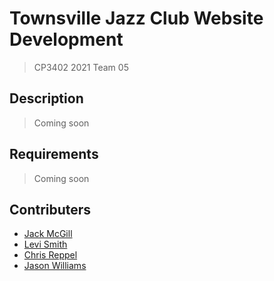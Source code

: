 # Townsville Jazz Club Website Development
> CP3402 2021 Team 05

## Description
> Coming soon

## Requirements
> Coming soon

## Contributers

* [Jack McGill](https://github.com/JackMcKill)
* [Levi Smith](https://github.com/levismith123)
* [Chris Reppel](https://github.com/Chris-Reppel)
* [Jason Williams](https://github.com/jasonwilliams-jcu)
